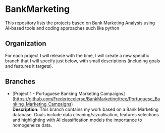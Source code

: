 # BankMarketing
This repository lists the projects based on Bank Marketing Analysis using AI-based tools and coding approaches such like python

## Organization
For each project I will release with the time, I will create a new specific branch that I will specify just below, with small descriptions (including goals and features it targets).

## Branches

- [Project 1 - Portuguese Banking Marketing Campaigns] (https://github.com/Fredericcelerse/BankMarketing/tree/Portuguese_Banking_Marketing_Campaigns)   
  **Description:** This branch contains my work based on a Bank Marketing database. Goals include data cleaning/vizualisation, features selections and highlighting with AI classification models the importance to homogeneize data.
